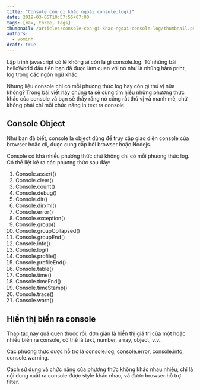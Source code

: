 ```yaml
---
title: "Console còn gì khác ngoài console.log()"
date: 2019-03-05T10:57:55+07:00
tags: [max, three, tags]
thumbnail: /articles/console-con-gi-khac-ngoai-console-log/thumbnail.png
authors:
  - vominh
draft: true
---
```


Lập trình javascript có lẽ không ai còn lạ gì console.log. Từ những bài helloWorld đầu tiên bạn đã được làm quen với nó như là những hàm print, log trong các ngôn ngữ khác.

Nhưng liệu console chỉ có mỗi phương thức log hay còn gì thú vị nữa không? Trong bài viết này chúng ta sẽ cùng tìm hiểu những phương thức khác của console và bạn sẽ thấy rằng nó cũng rất thú vị và manh mẽ, chứ không phải chỉ mỗi chức năng in text ra console.

## Console Object

Như bạn đã biết, console là object dùng để truy cập giao diện console của browser hoặc cli, được cung cấp bởi browser hoặc Nodejs.

Console có khá nhiều phương thức chứ không chỉ có mỗi phương thức log. Có thể liệt kê ra các phương thức sau đây:

1. Console.assert()
1. Console.clear()
1. Console.count()
1. Console.debug()
1. Console.dir()
1. Console.dirxml()
1. Console.error()
1. Console.exception()
1. Console.group()
1. Console.groupCollapsed()
1. Console.groupEnd()
1. Console.info()
1. Console.log()
1. Console.profile()
1. Console.profileEnd()
1. Console.table()
1. Console.time()
1. Console.timeEnd()
1. Console.timeStamp()
1. Console.trace()
1. Console.warn()

## Hiển thị biến ra console

Thao tác này quá quen thuộc rồi, đơn giản là hiển thị giá trị của một hoặc nhiều biến ra console, có thể là text, number, array, object, v.v..

Các phương thức được hỗ trợ là console.log, console.error, console.info, console.warning.

Cách sử dụng và chức năng của phương thức không khác nhau nhiều, chỉ là nội dung xuất ra console được style khác nhau, và được browser hỗ trợ filter.


